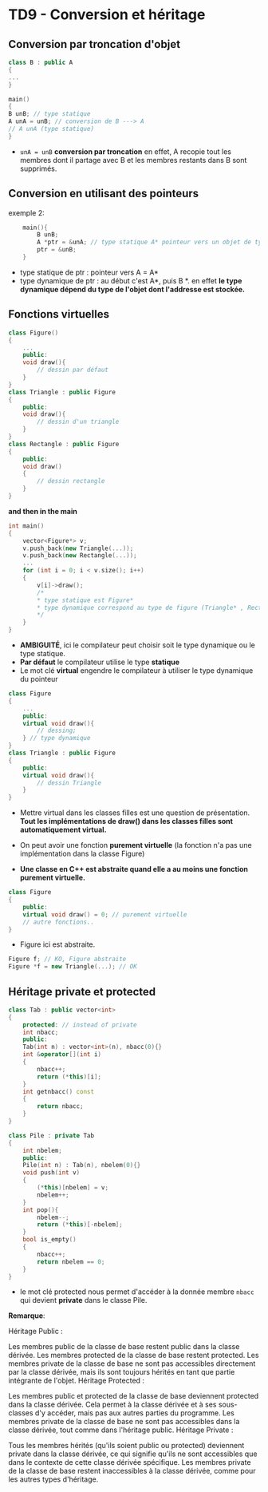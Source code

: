 # TD9 - Conversion et héritage

## Conversion par troncation d'objet

```cpp
class B : public A
{
...
}

main()
{
B unB; // type statique
A unA = unB; // conversion de B ---> A 
// A unA (type statique)
}
```

- `unA = unB` **conversion par troncation** en effet, A recopie tout les membres dont il partage avec B et les membres restants dans B sont supprimés.
## Conversion en utilisant des pointeurs
exemple 2:

```cpp
    main(){
        B unB;
        A *ptr = &unA; // type statique A* pointeur vers un objet de type A
        ptr = &unB;
    }
```
- type statique de ptr : pointeur vers A = A*
- type dynamique de ptr : au début c'est A*, puis B *. en effet **le type dynamique dépend du type de l'objet dont l'addresse est stockée.**

## Fonctions virtuelles

```cpp
class Figure()
{
    ...
    public:
    void draw(){
        // dessin par défaut
    }
}
class Triangle : public Figure
{
    public:
    void draw(){
        // dessin d'un triangle
    }
}
class Rectangle : public Figure
{
    public:
    void draw()
    {
        // dessin rectangle
    }
}
```
**and then in the main**

```cpp
int main()
{
    vector<Figure*> v;
    v.push_back(new Triangle(...));
    v.push_back(new Rectangle(...));
    ...
    for (int i = 0; i < v.size(); i++)
    {
        v[i]->draw(); 
        /* 
        * type statique est Figure*
        * type dynamique correspond au type de figure (Triangle* , Rectangle* ...)
        */
    }
}
```
- **AMBIGUITÉ**, ici le compilateur peut choisir soit le type dynamique ou le type statique.
- **Par défaut** le compilateur utilise le type **statique**
- Le mot clé **virtual** engendre le compilateur à utiliser le type dynamique du pointeur

```cpp
class Figure
{
    ...
    public:
    virtual void draw(){
        // dessing;
    } // type dynamique
}
class Triangle : public Figure
{
    public:
    virtual void draw(){
        // dessin Triangle
    }
}
```
- Mettre virtual dans les classes filles est une question de présentation. **Tout les implémentations de draw() dans les classes filles sont automatiquement virtual.**

- On peut avoir une fonction **purement virtuelle** (la fonction n'a pas une implémentation dans la classe Figure)
- ****Une classe en C++ est **abstraite** quand elle a **au moins** une fonction purement virtuelle.****

```cpp
class Figure
{
    public:
    virtual void draw() = 0; // purement virtuelle
    // autre fonctions..
}
```

- Figure ici est abstraite.
```cpp
Figure f; // KO, Figure abstraite
Figure *f = new Triangle(...); // OK
```
## Héritage private et protected
```cpp
class Tab : public vector<int>
{
    protected: // instead of private
    int nbacc;
    public:
    Tab(int n) : vector<int>(n), nbacc(0){}
    int &operator[](int i)
    {
        nbacc++;
        return (*this)[i];
    }
    int getnbacc() const
    {
        return nbacc;
    }
}

class Pile : private Tab
{
    int nbelem;
    public:
    Pile(int n) : Tab(n), nbelem(0){}
    void push(int v)
    {
        (*this)[nbelem] = v;
        nbelem++;
    }
    int pop(){
        nbelem--;
        return (*this)[-nbelem];
    }
    bool is_empty()
    {
        nbacc++;
        return nbelem == 0;
    }
}
```

- le mot clé protected nous permet d'accéder à la donnée membre `nbacc` qui devient **private** dans le classe Pile.

**Remarque**:

Héritage Public :

Les membres public de la classe de base restent public dans la classe dérivée.
Les membres protected de la classe de base restent protected.
Les membres private de la classe de base ne sont pas accessibles directement par la classe dérivée, mais ils sont toujours hérités en tant que partie intégrante de l'objet.
Héritage Protected :

Les membres public et protected de la classe de base deviennent protected dans la classe dérivée. Cela permet à la classe dérivée et à ses sous-classes d'y accéder, mais pas aux autres parties du programme.
Les membres private de la classe de base ne sont pas accessibles dans la classe dérivée, tout comme dans l'héritage public.
Héritage Private :

Tous les membres hérités (qu'ils soient public ou protected) deviennent private dans la classe dérivée, ce qui signifie qu'ils ne sont accessibles que dans le contexte de cette classe dérivée spécifique.
Les membres private de la classe de base restent inaccessibles à la classe dérivée, comme pour les autres types d'héritage.